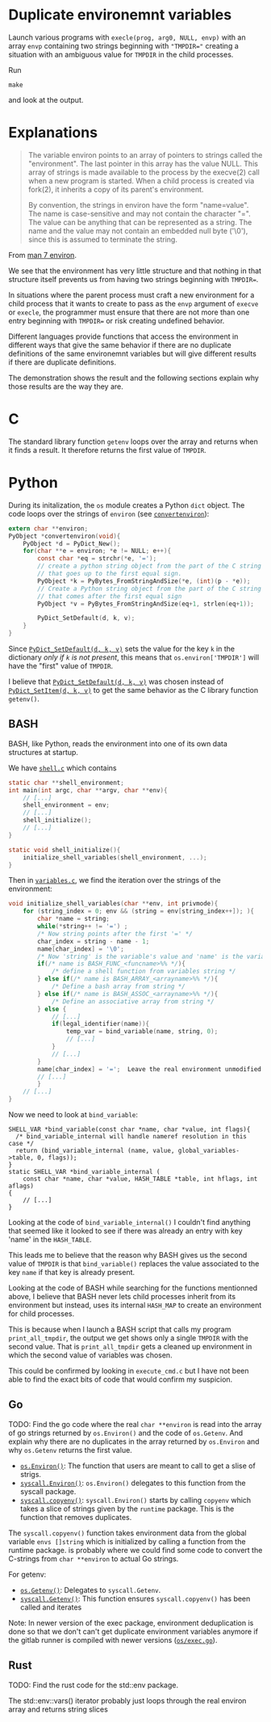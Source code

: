# Duplicate environemnt variables

Launch various programs with `execle(prog, arg0, NULL, envp)` with an array
`envp` containing two strings beginning with `"TMPDIR="` creating a situation
with an ambiguous value for `TMPDIR` in the child processes.

Run
```
make
```
and look at the output.

# Explanations

> The variable environ points to an array of pointers to strings called
> the "environment".  The last pointer in this array has the value NULL.
> This array of strings is made available to the process by the execve(2)
> call when a new program is started.  When a child process is created via
> fork(2), it inherits a copy of its parent's environment.
>
> By convention, the strings in environ have the form "name=value".  The
> name is case-sensitive and may not contain the character "=".  The value
> can be anything that can be represented as a string.  The name and the
> value may not contain an embedded null byte ('\0'), since this is
> assumed to terminate the string.

From [man 7 environ](https://man7.org/linux/man-pages/man7/environ.7.html).

We see that the environment has very little structure and that nothing in that
structure itself prevents us from having two strings beginning with `TMPDIR=`.

In situations where the parent process must craft a new environment for a child
process that it wants to create to pass as the `envp` argument of `execve` or
`execle`, the programmer must ensure that there are not more than one entry
beginning with `TMPDIR=` or risk creating undefined behavior.

Different languages provide functions that access the environment in different
ways that give the same behavior if there are no duplicate definitions of the
same environemnt variables but will give different results if there are duplicate
definitions.

The demonstration shows the result and the following sections explain why those
results are the way they are.

# C

The standard library function `getenv` loops over the array and returns when it
finds a result.  It therefore returns the first value of `TMPDIR`.

# Python

During its initalization, the `os` module creates a Python `dict` object.  The
code loops over the strings of `environ` (see [`convertenviron`](https://github.com/python/cpython/blob/main/Modules/posixmodule.c#L1563)):

``` C
extern char **environ;
PyObject *convertenviron(void){
    PyObject *d = PyDict_New();
    for(char **e = environ; *e != NULL; e++){
        const char *eq = strchr(*e, '=');
        // create a python string object from the part of the C string *e
        // that goes up to the first equal sign.
        PyObject *k = PyBytes_FromStringAndSize(*e, (int)(p - *e));
        // Create a Python string object from the part of the C string *e
        // that comes after the first equal sign
        PyObject *v = PyBytes_FromStringAndSize(eq+1, strlen(eq+1));

        PyDict_SetDefault(d, k, v);
    }
}
```

Since [`PyDict_SetDefault(d, k, v)`](https://docs.python.org/3/c-api/dict.html#c.PyDict_SetDefault) sets the value for the key `k` in the dictionary *only if `k` is not present*, this means that `os.environ['TMPDIR']` will have the "first" value of `TMPDIR`.

I believe that [`PyDict_SetDefault(d, k, v)`](https://docs.python.org/3/c-api/dict.html#c.PyDict_SetDefault) was chosen instead of [`PyDict_SetItem(d, k, v)`](https://docs.python.org/3/c-api/dict.html#c.PyDict_SetItem) to get the same behavior as the C library function `getenv()`.

## BASH

BASH, like Python, reads the environment into one of its own data structures
at startup.

We have [`shell.c`](https://github.com/bminor/bash/blob/master/shell.c#L370) which contains
``` C
static char **shell_environment;
int main(int argc, char **argv, char **env){
    // [...]
    shell_environment = env;
    // [...]
    shell_initialize();
    // [...]
}

static void shell_initialize(){
    initialize_shell_variables(shell_environment, ...);
}
```

Then in [`variables.c`](https://github.com/bminor/bash/blob/master/variables.c#L363), we find the iteration over the strings of the environment:
``` C
void initialize_shell_variables(char **env, int privmode){
    for (string_index = 0; env && (string = env[string_index++]); ){
        char *name = string;
        while(*string++ != '=') ; 
        /* Now string points after the first '=' */
        char_index = string - name - 1;
        name[char_index] = '\0';
        /* Now 'string' is the variable's value and 'name' is the variable's name */
        if(/* name is BASH_FUNC_<funcname>%% */){
            /* define a shell function from variables string */
        } else if(/* name is BASH_ARRAY_<arrayname>%% */){
            /* Define a bash array from string */
        } else if(/* name is BASH_ASSOC_<arrayname>%% */){
            /* Define an associative array from string */
        } else {
            // [...]
            if(legal_identifier(name)){
                temp_var = bind_variable(name, string, 0);
                // [...]
            }
            // [...]
        }
        name[char_index] = '=';  Leave the real environment unmodified
        // [...]
        }
    // [...]
}
```

Now we need to look at `bind_variable`:
```
SHELL_VAR *bind_variable(const char *name, char *value, int flags){
  /* bind_variable_internal will handle nameref resolution in this case */
  return (bind_variable_internal (name, value, global_variables->table, 0, flags));
}
static SHELL_VAR *bind_variable_internal (
    const char *name, char *value, HASH_TABLE *table, int hflags, int aflags)
{
    // [...]
}
```

Looking at the code of `bind_variable_internal()` I couldn't find anything that
seemed like it looked to see if there was already an entry with key 'name' in
the `HASH_TABLE`.

This leads me to believe that the reason why BASH gives us the second value of
`TMPDIR` is that `bind_variable()` replaces the value associated to the key
`name` if that key is already present.

Looking at the code of BASH while searching for the functions mentionned above,
I believe that BASH never lets child processes inherit from its environment but
instead, uses its internal `HASH_MAP` to create an environment for child processes.

This is because when I launch a BASH script that calls my program
`print_all_tmpdir`, the output we get shows only a single `TMPDIR` with the
second value.  That is `print_all_tmpdir` gets a cleaned up environment in
which the second value of variables was chosen.

This could be confirmed by looking in `execute_cmd.c` but I have not been able
to find the exact bits of code that would confirm my suspicion.

## Go

TODO: Find the go code where the real `char **environ` is read into the array
of go strings returned by `os.Environ()` and the code of `os.Getenv`.  And explain
why there are no duplicates in the array returned by `os.Environ` and why
`os.Getenv` returns the first value.

- [`os.Environ()`](https://cs.opensource.google/go/go/+/master:src/os/env.go;l=137;bpv=0;bpt=0): The function that users are meant to call to get a slise of strigs.
- [`syscall.Environ()`](https://cs.opensource.google/go/go/+/refs/tags/go1.20.3:src/syscall/env_unix.go;l=34): `os.Environ()` delegates to this function from the syscall package.
- [`syscall.copyenv()`](https://cs.opensource.google/go/go/+/master:src/syscall/env_unix.go;l=139;bpv=0;bpt=0): `syscall.Environ()` starts by calling `copyenv`
which takes a slice of strings given by the `runtime` package.  This is the
function that removes duplicates.

The `syscall.copyenv()` function takes environment data from the global
variable `envs []string` which is initialized by calling a function from the
runtime package.   is probably where we could find some code to convert the
C-strings from `char **environ` to actual Go strings.

For getenv:
- [`os.Getenv()`](https://cs.opensource.google/go/go/+/master:src/os/env.go;l=101;bpv=0;bpt=0): Delegates to `syscall.Getenv`.
- [`syscall.Getenv()`](https://cs.opensource.google/go/go/+/refs/heads/master:src/syscall/env_unix.go;drc=f58c6cccc44752146aabcd50a30865e34817a4b4;bpv=0;bpt=0;l=69): This function ensures `syscall.copyenv()` has been called and iterates

Note: In newer version of the exec package, environment deduplication is done
so that we don't can't get duplicate environment variables anymore if the
gitlab runner is compiled with newer versions ([`os/exec.go`](https://github.com/golang/go/blob/master/src/os/exec/exec.go#L1225)).

## Rust

TODO: Find the rust code for the std::env package.

The std::env::vars() iterator probably just loops through the real environ array
and returns string slices


